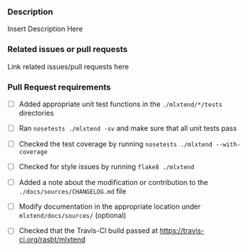 <!-- Please read the following guidelines for new Pull Requests -- thank you! -->

<!--
Make sure that you submit this pull request as a separate topic branch (and not to "master")
-->

<!-- Provide a small summary describing the Pull Request below -->

### Description

Insert Description Here

### Related issues or pull requests

<!-- Please provide a link to the respective issue on the [Issue Tracker](https://github.com/rasbt/mlxtend/issues) if one exists. E.g.,

Fixes #<ISSUE_NUMBER> -->

Link related issues/pull requests here

<!-- Below is a general todo list for typical pull request -->

### Pull Request requirements

- [ ] Added appropriate unit test functions in the `./mlxtend/*/tests` directories
- [ ] Ran `nosetests ./mlxtend -sv` and make sure that all unit tests pass
- [ ] Checked the test coverage by running `nosetests ./mlxtend --with-coverage`
- [ ] Checked for style issues by running `flake8 ./mlxtend`
- [ ] Added a note about the modification or contribution to the `./docs/sources/CHANGELOG.md` file
- [ ] Modify documentation in the appropriate location under `mlxtend/docs/sources/` (optional)
- [ ] Checked that the Travis-CI build passed at https://travis-ci.org/rasbt/mlxtend




<!--
NOTE

Due to the improved GitHub UI, the squashing of commits is no longer necessary.
Please DO NOT SQUASH commits since they help with keeping track of the changes during the discussion).

For more information and instructions, please see http://rasbt.github.io/mlxtend/contributing/
-->
